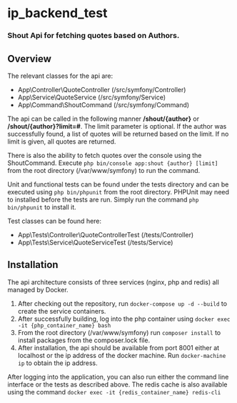 # ip_backend_test #

### Shout Api for fetching quotes based on Authors. ###

## Overview

The relevant classes for the api are:

* App\Controller\QuoteController (/src/symfony/Controller)
* App\Service\QuoteService (/src/symfony/Service)
* App\Command\ShoutCommand (/src/symfony/Command)

The api can be called in the following manner **/shout/{author}** or **/shout/{author}?limit=#**. The limit parameter is optional.
If the author was successfully found, a list of quotes will be returned based on the limit. If no limit is given, all quotes are returned.

There is also the ability to fetch quotes over the console using the ShoutCommand. 
Execute `php bin/console app:shout {author} [limit]` from the root directory (/var/www/symfony) to run the command.

Unit and functional tests can be found under the tests directory and can be executed using `php bin/phpunit` from the root directory.
PHPUnit may need to installed before the tests are run. Simply run the command `php bin/phpunit` to install it.

Test classes can be found here:

* App\Tests\Controller\QuoteControllerTest (/tests/Controller)
* App\Tests\Service\QuoteServiceTest (/tests/Service)

## Installation

The api architecture consists of three services (nginx, php and redis) all managed by Docker. 

1. After checking out the repository, run `docker-compose up -d --build` to create the service containers.
2. After successfully building, log into the php container using `docker exec -it {php_container_name} bash`
3. From the root directory (/var/www/symfony) run `composer install` to install packages from the composer.lock file.
4. After installation, the api should be available from port 8001 either at localhost or the ip address of the docker machine. Run `docker-machine ip` to obtain the ip address.

After logging into the application, you can also run either the command line interface or the tests as described above.
The redis cache is also available using the command `docker exec -it {redis_container_name} redis-cli`

 
